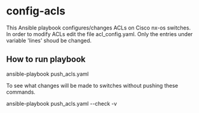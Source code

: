 # config-acls
This Ansible playbook configures/changes ACLs on Cisco  nx-os switches. In order to modify ACLs edit the file acl_config.yaml. Only the entries under variable 'lines' shoud be changed.

## How to run playbook

ansible-playbook push_acls.yaml

To see what changes will be made to switches without pushing these commands.

ansible-playbook push_acls.yaml --check -v
